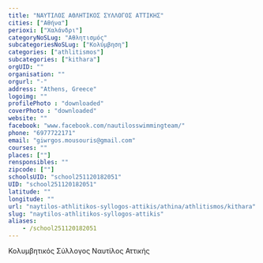 ```yaml
---
title: "ΝΑΥΤΙΛΟΣ ΑΘΛΗΤΙΚΟΣ ΣΥΛΛΟΓΟΣ ΑΤΤΙΚΗΣ"
cities: ["Αθήνα"]
perioxi: ["Χαλάνδρι"]
categoryNoSLug: "Αθλητισμός"
subcategoriesNoSLug: ["Κολύμβηση"]
categories: ["athlitismos"]
subcategories: ["kithara"]
orgUID: ""
organisation: ""
orgurl: "-"
address: "Athens, Greece"
logoimg: ""
profilePhoto : "downloaded"
coverPhoto : "downloaded"
website: ""
facebook: "www.facebook.com/nautilosswimmingteam/"
phone: "6977722171"
email: "giwrgos.mousouris@gmail.com"
courses: ""
places: [""]
rensponsibles: ""
zipcode: [""]
schoolsUID: "school251120182051"
UID: "school251120182051"
latitude: ""
longitude: ""
url: "naytilos-athlitikos-syllogos-attikis/athina/athlitismos/kithara"
slug: "naytilos-athlitikos-syllogos-attikis"
aliases:
    - /school251120182051
---
```



Κολυμβητικός Σύλλογος Ναυτίλος Αττικής

